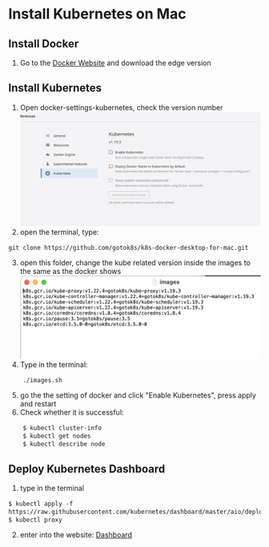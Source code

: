 # Install Kubernetes on Mac

## Install Docker

1. Go to the [Docker Website](https://docs.docker.com/desktop/mac/release-notes/edge-releases/) and download the edge version

## Install Kubernetes
1. Open docker-settings-kubernetes, check the version number
![This is an image](1.png)
2. open the terminal, type:
```
git clone https://github.com/gotok8s/k8s-docker-desktop-for-mac.git
```
3. open this folder, change the kube related version inside the images to the same as the docker shows
![This is an image](2.png)
4. Type in the terminal:
```
	./images.sh
```
5. go the the setting of docker and click "Enable Kubernetes", press apply and restart
6. Check whether it is successful:
```
	$ kubectl cluster-info
	$ kubectl get nodes
	$ kubectl describe node
```
## Deploy Kubernetes Dashboard
1. type in the terminal
```
$ kubectl apply -f https://raw.githubusercontent.com/kubernetes/dashboard/master/aio/deploy/recommended.yaml
$ kubectl proxy
```
2. enter into the website:
[Dashboard](http://localhost:8001/api/v1/namespaces/kubernetes-dashboard/services/https:kubernetes-dashboard:/proxy/)

